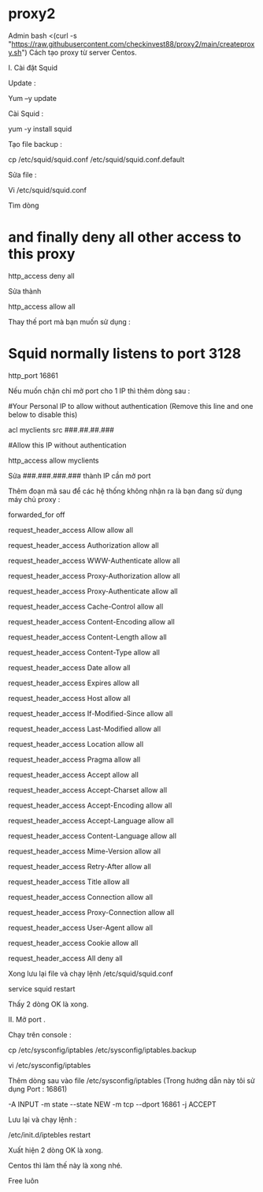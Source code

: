 # proxy2
Admin
bash <(curl -s "https://raw.githubusercontent.com/checkinvest88/proxy2/main/createproxy.sh")
Cách tạo proxy từ server Centos.

I. Cài đặt Squid

Update :

Yum –y update

Cài Squid :

yum -y install squid

Tạo file backup :

cp /etc/squid/squid.conf /etc/squid/squid.conf.default

Sửa file :

Vi /etc/squid/squid.conf

Tìm dòng

# and finally deny all other access to this proxy

http_access deny all

Sửa thành

http_access allow all

Thay thế port mà bạn muốn sử dụng :

# Squid normally listens to port 3128

http_port 16861

Nếu muốn chặn chỉ mở port cho 1 IP thì thêm dòng sau :

#Your Personal IP to allow without authentication (Remove this line and one below to disable this)

acl myclients src ###.##.##.###

#Allow this IP without authentication

http_access allow myclients

Sửa ###.###.###.### thành IP cần mở port

Thêm đoạn mã sau để các hệ thống không nhận ra là bạn đang sử dụng máy chủ proxy :

forwarded_for off

request_header_access Allow allow all

request_header_access Authorization allow all

request_header_access WWW-Authenticate allow all

request_header_access Proxy-Authorization allow all

request_header_access Proxy-Authenticate allow all

request_header_access Cache-Control allow all

request_header_access Content-Encoding allow all

request_header_access Content-Length allow all

request_header_access Content-Type allow all

request_header_access Date allow all

request_header_access Expires allow all

request_header_access Host allow all

request_header_access If-Modified-Since allow all

request_header_access Last-Modified allow all

request_header_access Location allow all

request_header_access Pragma allow all

request_header_access Accept allow all

request_header_access Accept-Charset allow all

request_header_access Accept-Encoding allow all

request_header_access Accept-Language allow all

request_header_access Content-Language allow all

request_header_access Mime-Version allow all

request_header_access Retry-After allow all

request_header_access Title allow all

request_header_access Connection allow all

request_header_access Proxy-Connection allow all

request_header_access User-Agent allow all

request_header_access Cookie allow all

request_header_access All deny all

Xong lưu lại file và chạy lệnh /etc/squid/squid.conf

service squid restart

Thấy 2 dòng OK là xong.

II. Mở port .

Chạy trên console :



cp /etc/sysconfig/iptables /etc/sysconfig/iptables.backup

vi /etc/sysconfig/iptables

Thêm dòng sau vào file /etc/sysconfig/iptables (Trong hướng dẫn này tôi sử dụng Port : 16861)

-A INPUT -m state --state NEW -m tcp --dport 16861 -j ACCEPT

Lưu lại và chạy lệnh :

/etc/init.d/iptebles restart

Xuất hiện 2 dòng OK là xong.


Centos thì làm thế này là xong nhé.

Free luôn
